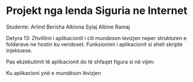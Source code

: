 # Projekt nga lenda Siguria ne Internet 

Studente: 
         Arlind Berisha
         Albiona Sylaj
         Albine Ramaj
         
Detyra 13: Zhvillimi i aplikacionit i cili mundeson levizjen neper strukturen e folderave ne hostin ku vendoset. Funksionimi i aplikacionit si shell skripte injektuese.

Pas ekzekutimit të aplikacionit do të shfaqet figura si në vijim:










 


                        
Ku aplikacioni ynë e mundëson lëvizjen
